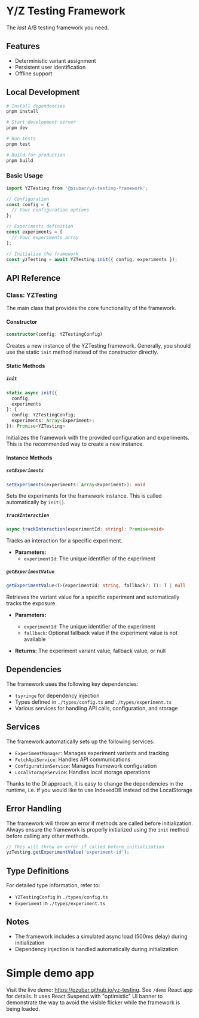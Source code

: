 # Y/Z Testing Framework

The *last* A/B testing framework you need.

## Features

- Deterministic variant assignment
- Persistent user identification
- Offline support

## Local Development

```bash  
# Install dependencies  
pnpm install  

# Start development server  
pnpm dev  

# Run tests  
pnpm test  

# Build for production  
pnpm build  
```

### Basic Usage
```ts
import YZTesting from '@pzubar/yz-testing-framework';

// Configuration
const config = {
  // Your configuration options
};

// Experiments definition
const experiments = [
  // Your experiments array
];

// Initialize the framework
const yzTesting = await YZTesting.init({ config, experiments });
```


## API Reference
### Class: YZTesting
The main class that provides the core functionality of the framework.
#### Constructor
```ts
constructor(config: YZTestingConfig)
```
Creates a new instance of the YZTesting framework. Generally, you should use the static `init` method instead of the constructor directly.
#### Static Methods
##### `init`
```ts
static async init({
  config,
  experiments
}: {
  config: YZTestingConfig;
  experiments: Array<Experiment>;
}): Promise<YZTesting>
```
Initializes the framework with the provided configuration and experiments. This is the recommended way to create a new instance.
#### Instance Methods
##### `setExperiments`
```ts
setExperiments(experiments: Array<Experiment>): void
```
Sets the experiments for the framework instance. This is called automatically by `init()`.
##### `trackInteraction`
```ts
async trackInteraction(experimentId: string): Promise<void>
```
Tracks an interaction for a specific experiment.
- **Parameters:**
    - `experimentId`: The unique identifier of the experiment

##### `getExperimentValue`
```ts
getExperimentValue<T>(experimentId: string, fallback?: T): T | null
```
Retrieves the variant value for a specific experiment and automatically tracks the exposure.
- **Parameters:**
    - `experimentId`: The unique identifier of the experiment
    - `fallback`: Optional fallback value if the experiment value is not available

- **Returns:** The experiment variant value, fallback value, or null

## Dependencies
The framework uses the following key dependencies:
- `tsyringe` for dependency injection
- Types defined in `./types/config.ts` and `./types/experiment.ts`
- Various services for handling API calls, configuration, and storage

## Services
The framework automatically sets up the following services:
- `ExperimentManager`: Manages experiment variants and tracking
- `FetchApiService`: Handles API communications
- `ConfigurationService`: Manages framework configuration
- `LocalStorageService`: Handles local storage operations

Thanks to the DI approach, it is easy to change the dependencies in the runtime, 
i.e. if you would like to use IndexedDB instead od the LocalStorage 

## Error Handling
The framework will throw an error if methods are called before initialization. Always ensure the framework is properly initialized using the `init` method before calling any other methods.
``` ts
// This will throw an error if called before initialization
yzTesting.getExperimentValue('experiment-id');
```

## Type Definitions
For detailed type information, refer to:
- `YZTestingConfig` in `./types/config.ts`
- `Experiment` in `./types/experiment.ts`

## Notes
- The framework includes a simulated async load (500ms delay) during initialization
- Dependency injection is handled automatically during initialization

# Simple demo app
Visit the live demo: https://pzubar.github.io/yz-testing. See `/demo` React app for details. 
It uses React Suspend with "optimistic" UI banner to demonstrate the way to avoid the visible flicker
while the framework is being loaded.

